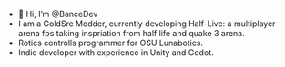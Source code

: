 - 👋 Hi, I’m @BanceDev
- I am a GoldSrc Modder, currently developing Half-Live: a multiplayer arena fps taking inspriation from half life and quake 3 arena.
- Rotics controlls programmer for OSU Lunabotics.
- Indie developer with experience in Unity and Godot.

<!---
BanceDev/BanceDev is a ✨ special ✨ repository because its `README.md` (this file) appears on your GitHub profile.
You can click the Preview link to take a look at your changes.
--->

